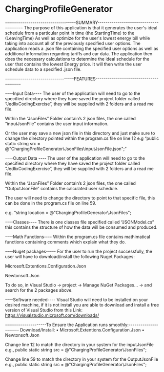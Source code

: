 # ChargingProfileGenerator

------------------------------------SUMMARY----------------------------------------
The purpose of this application is that it generates the user's ideal schedule from a particular point in time (the StartingTime) to the (LeavingTime) As well as optimize for the user's lowest energy bill while taking into account all of the previously specified user options.
The application reads a .json file containing the specified user options as well as additional information regarding tariffs and car data.
The application then does the necessary calculations to determine the ideal schedule for the user that contains the lowest Energy price. It will then write the user schedule data to a specified .json file.


-----------------------------------FEATURES----------------------------------------

----Input Data----
The user of the application will need to go to the specified directory where they have saved the project folder called “JedlixCodingExercise”, they will be supplied with 2 folders and a read me file. 

Within the “JsonFiles” Folder contain’s 2 json files, the one called “inputJsonFile” contains the user input information.

Or the user may save a new json file in this directory and just make sure to change the directory pointed within the program.cs file on line 12 e.g
“public static string src = @"ChargingProfileGenerator\JsonFiles\inputJsonFile.json";”

----Output Data ----
The user of the application will need to go to the specified directory where they have saved the project folder called “JedlixCodingExercise”, they will be supplied with 2 folders and a read me file. 

Within the “JsonFiles” Folder contain’s 2 json files, the one called “OutputJsonFile” contains the calculated user schedule.

The user will need to change the directory to point to that specific file, this can be done in the program.cs file on line 59.

e.g. “string location = @"ChargingProfileGenerator\JsonFiles";

----Classes----
There is one classes file specified called “JSONModel.cs” this contains the structure of how the data will be consumed and produced.

----Math Functions----
Within the program.cs file contains mathimatical functions containing comments which explain what they do.

----Nuget packages-----
For the user to run the project successfully, the user will have to download/install the following Nuget Packages:

Microsoft.Extentions.Configuration.Json

Newtonsoft.Json

To do so, in Visual Studio -> project -> Manage NuGet Packages... -> and search for the 2 packages above.


----Software needed----
Visual Studio will need to be installed on your desired machine, if it is not install you are able to download and install a free version of Visual Studio from this Link: https://visualstudio.microsoft.com/downloads/

---------------------To Ensure the Application runs smoothly:----------------------
Download/Install:
•	Microsoft.Extentions.Configuration.Json
•	Newtonsoft.Json

Change line 12 to match the directory in your system for the inputJsonFile
e.g., public static string src = @"ChargingProfileGenerator\JsonFiles";

Change line 59 to match the directory in your system for the OutputJsonFile
e.g., public static string src = @"ChargingProfileGenerator\JsonFiles";

